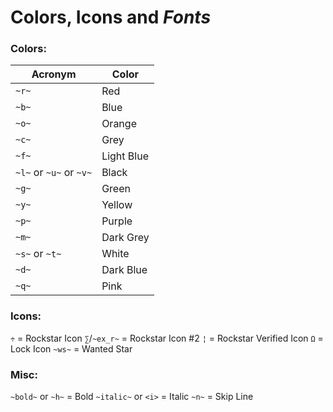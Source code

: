 # Colors, Icons and *Fonts*

### Colors:
Acronym | Color
------- | ------
`~r~` | Red
`~b~` | Blue
`~o~` | Orange
`~c~` | Grey
`~f~` | Light Blue
`~l~` or `~u~` or `~v~` | Black
`~g~` | Green
`~y~` | Yellow
`~p~` | Purple
`~m~` | Dark Grey
`~s~` or `~t~` | White
`~d~` | Dark Blue
`~q~` | Pink

### Icons:
`÷` = Rockstar Icon
`∑`/`~ex_r~` = Rockstar Icon #2
`¦` = Rockstar Verified Icon
`Ω` = Lock Icon
`~ws~` = Wanted Star

### Misc:
`~bold~` or `~h~` = Bold
`~italic~` or `<i>` = Italic
`~n~` = Skip Line